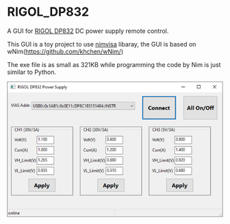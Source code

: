 # RIGOL_DP832
A GUI for [RIGOL DP832](https://www.rigolna.com/products/dc-power-loads/dp800/) DC power supply remote control.

This GUI is a toy project to use [nimvisa](https://github.com/leeooox/nimvisa) libaray, the GUI is based on wNim(https://github.com/khchen/wNim/)

The exe file is as small as 321KB while programming the code by Nim is just similar to Python.

![GUI](doc/GUI.png)